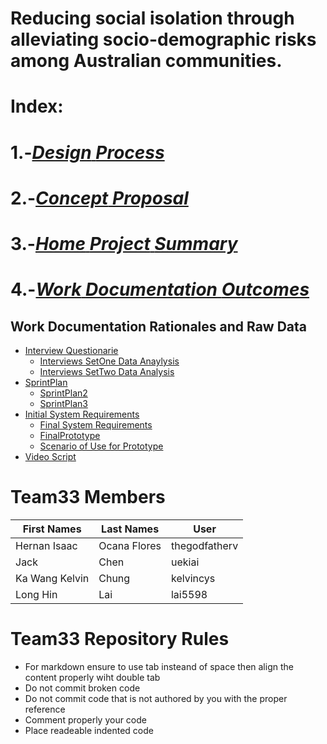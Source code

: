 # Reducing social isolation through alleviating socio-demographic risks among Australian communities.
# **Index:**
  # 1.-[_Design_ _Process_](https://github.com/deco3500-2018/team33/wiki/Design-Process-Overview)
  # 2.-[_Concept_ _Proposal_](https://github.com/deco3500-2018/team33/wiki/Concept-Proposal)
  # 3.-[_Home_ _Project_ _Summary_](https://github.com/deco3500-2018/team33/wiki)
  # 4.-[_Work_ _Documentation_ _Outcomes_](https://github.com/deco3500-2018/team33/wiki/Ongoing-documentation-of-work)
 ## **Work Documentation Rationales and Raw Data**
  * [Interview Questionarie](./Questionarie.md)
    * [Interviews SetOne Data Anaylysis](./InterviewsSetOne.md)
    * [Interviews SetTwo Data Analysis](./InterviewsSetTwo.md)
  * [SprintPlan](./SprintPlan.md)
    * [SprintPlan2](./SprintPlan2.md)
    * [SprintPlan3](./SprintPlan3.md)
  * [Initial System Requirements](./initialRequirement.md)
     * [Final System Requirements](./SystemRequirements.md)
     * [FinalPrototype](./FinalPrototype.md)
     * [Scenario of Use for Prototype](./scenario.md)
  * [Video Script](./scenario.md)


# Team33 Members 

| First Names  | Last Names  | User         | 
| ----------- |  --------   | ------------  |
|Hernan Isaac | Ocana Flores| thegodfatherv |
| Jack        | Chen        | uekiai        |
|Ka Wang Kelvin|Chung       |kelvincys      |
|Long Hin      |Lai         |lai5598         |


# Team33 Repository Rules 

* For markdown ensure to use tab insteand of space then align the content properly wiht double tab
* Do not commit broken code
* Do not commit code that is not authored by you with the proper reference
* Comment properly your code
* Place readeable indented code
